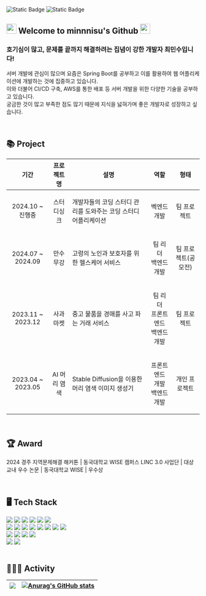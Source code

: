 <img alt="Static Badge" src="https://img.shields.io/badge/velog-20C997?logo=velog&logoColor=white&link=https%3A%2F%2Fvelog.io%2F%40developer-daily%2Fposts"> <img alt="Static Badge" src="https://img.shields.io/badge/mine52100%40naver.com-%2303C75A?logo=naver&logoColor=white">


## <img src="https://github.com/user-attachments/assets/b1fb013c-6fed-4254-892d-41c8ad8ae760" width=26>  Welcome to minnnisu's Github  <img src="https://github.com/user-attachments/assets/f3e67c1f-479e-4bf8-88d8-cb72140bb010" width="26">

### 호기심이 많고, 문제를 끝까지 해결하려는 집념이 강한 개발자 최민수입니다! <br/>
서버 개발에 관심이 많으며 요즘은 Spring Boot를 공부하고 이를 활용하여 웹 어플리케이션에 개발하는 것에 집중하고 있습니다. <br/>
이와 더불어 CI/CD 구축, AWS를 통한 배포 등 서버 개발을 위한 다양한 기술을 공부하고 있습니다. <br/>
궁금한 것이 많고 부족한 점도 많기 때문에 지식을 넗혀가며 좋은 개발자로 성장하고 싶습니다.

<br/>

## 📚 Project
| 기간 | 프로젝트명 | 설명 | 역할 | 형태 |
|-----|---------|-----|-----|-----|
| <p align="center"> 2024.10 ~ 진행중 </p> | <p align="center"> 스터디싱크 </p> | 개발자들의 코딩 스터디 관리를 도와주는 코딩 스터디 어플리케이션 | <p align="center"> 벡엔드 개발 </p> | <p align="center"> 팀 프로젝트 </p> |
| <p align="center"> 2024.07 ~ 2024.09 </p> | <p align="center"> 만수무강 </p> | 고령의 노인과 보호자를 위한 헬스케어 서비스 | <p align="center"> 팀 리더 <br/> 백엔드 개발 </p> | <p align="center"> 팀 프로젝트(공모전) </p> |
| <p align="center"> 2023.11 ~ 2023.12 </p> | <p align="center"> 사과마켓 </p> | 중고 물품을 경매를 사고 파는 거래 서비스 | <p align="center"> 팀 리더 <br/> 프론트엔드 <br/> 백엔드 개발 </p> | <p align="center"> 팀 프로젝트 </p> |
| <p align="center"> 2023.04 ~ 2023.05 </p> | <p align="center"> AI 머리 염색 </p> | Stable Diffusion을 이용한 머리 염색 이미지 생성기 | <p align="center"> 프론트엔드 개발 <br/> 백엔드 개발 </p> | <p align="center"> 개인 프로젝트 </p> |

<br/>

## 🏆 Award
2024 경주 지역문제해결 해커톤 | 동국대학교 WISE 캠퍼스 LINC 3.0 사업단 | 대상
<br/>
교내 우수 논문 | 동국대학교 WISE | 우수상


<br/>
  
## 🖥️ Tech Stack
<div>
<img src="https://img.shields.io/badge/springboot-6DB33F?style=for-the-badge&logo=Spring Boot&logoColor=white"> 
<img src="https://img.shields.io/badge/node.js-339933?style=for-the-badge&logo=Node.js&logoColor=white">
<img src="https://img.shields.io/badge/React-61DAFB?style=for-the-badge&logo=React&logoColor=black"> 
<img src="https://img.shields.io/badge/Flutter-02569B?style=for-the-badge&logo=Flutter&logoColor=white">
<img src="https://img.shields.io/badge/nginx-009639?style=for-the-badge&logo=nginx&logoColor=white">
<img src="https://img.shields.io/badge/apache tomcat-F8DC75?style=for-the-badge&logo=apachetomcat&logoColor=black">
<br/>

<img src="https://img.shields.io/badge/mysql-4479A1?style=for-the-badge&logo=MySQL&logoColor=white"> 
<img src="https://img.shields.io/badge/mongodb-47A248?style=for-the-badge&logo=mongodb&logoColor=white"> 
<img src="https://img.shields.io/badge/SQL SERVER-41454A?style=for-the-badge&logoColor=white"> 
<img src="https://img.shields.io/badge/git-F05032?style=for-the-badge&logo=git&logoColor=white">
<img src="https://img.shields.io/badge/github-181717?style=for-the-badge&logo=github&logoColor=white">
<img src="https://img.shields.io/badge/docker-2496ED?style=for-the-badge&logo=docker&logoColor=white">  
<img src="https://img.shields.io/badge/linux-FCC624?style=for-the-badge&logo=linux&logoColor=black">  
<img src="https://img.shields.io/badge/ubuntu-E95420?style=for-the-badge&logo=ubuntu&logoColor=white">
<br/>

<img src="https://img.shields.io/badge/aws-FF9900?style=for-the-badge&logo=amazonwebservices&logoColor=black">
<img src="https://img.shields.io/badge/S3-569A31?style=for-the-badge&logo=amazons3&logoColor=black">
<img src="https://img.shields.io/badge/ec2-FF9900?style=for-the-badge&logo=amazonec2&logoColor=black">
<img src="https://img.shields.io/badge/firebase-DD2C00?style=for-the-badge&logo=firebase&logoColor=black">
<br/>

<img src="https://img.shields.io/badge/figma-F24E1E?style=for-the-badge&logo=figma&logoColor=black">
<img src="https://img.shields.io/badge/notion-FFFFFF?style=for-the-badge&logo=notion&logoColor=black">


<br/>
<br/>
</div>

## 🧑🏻‍💻 Activity
| ![](http://github-profile-summary-cards.vercel.app/api/cards/profile-details?username=minnnisu&theme=dark) | [![Anurag's GitHub stats](https://github-readme-stats.vercel.app/api?username=minnnisu&theme=dark)](https://github.com/anuraghazra/github-readme-stats) |
| ------------- | ------------- |
